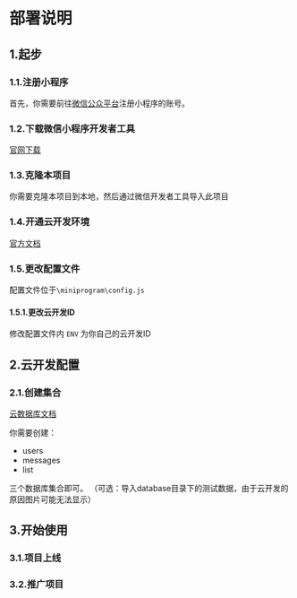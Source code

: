 # 部署说明

## 1.起步

### 1.1.注册小程序

首先，你需要前往[微信公众平台][1]注册小程序的账号。

### 1.2.下载微信小程序开发者工具

[官网下载][2]

### 1.3.克隆本项目

你需要克隆本项目到本地，然后通过微信开发者工具导入此项目

### 1.4.开通云开发环境

[官方文档][3]

### 1.5.更改配置文件

配置文件位于`\miniprogram\config.js`

#### 1.5.1.更改云开发ID

修改配置文件内 `ENV` 为你自己的云开发ID

## 2.云开发配置
### 2.1.创建集合

[云数据库文档][4]

你需要创建：

- users
- messages
- list

三个数据库集合即可。
（可选：导入database目录下的测试数据，由于云开发的原因图片可能无法显示）

## 3.开始使用

### 3.1.项目上线

### 3.2.推广项目


[1]: https://mp.weixin.qq.com/
[2]: https://developers.weixin.qq.com/miniprogram/dev/devtools/download.html

[3]: https://developers.weixin.qq.com/miniprogram/dev/wxcloud/basis/quickstart.html#_1-%E6%96%B0%E5%BB%BA%E4%BA%91%E5%BC%80%E5%8F%91%E6%A8%A1%E6%9D%BF
[4]: https://developers.weixin.qq.com/miniprogram/dev/wxcloud/guide/database/getting-started.html

